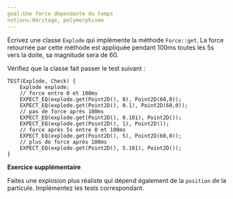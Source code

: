 ```yaml
---
goal:Une force dépendante du temps
notions:Héritage, polymorphisme
---
```

Écrivez une classe `Explode` qui implémente la méthode `Force::get`.
La force retournée par cette méthode est appliquée pendant 100ms toutes les 5s vers la doite, sa magnitude sera de 60.

Vérifiez que la classe fait passer le test suivant :

    TEST(Explode, Check) {
        Explode explode;
        // force entre 0 et 100ms
        EXPECT_EQ(explode.get(Point2D(), 0), Point2D(60,0)); 
        EXPECT_EQ(explode.get(Point2D(), 0.1), Point2D(60,0));
        // pas de force après 100ms
        EXPECT_EQ(explode.get(Point2D(), 0.101), Point2D());
        EXPECT_EQ(explode.get(Point2D(), 1), Point2D());
        // force après 5s entre 0 et 100ms
        EXPECT_EQ(explode.get(Point2D(), 5), Point2D(60,0)); 
        // plus de force après 100ms
        EXPECT_EQ(explode.get(Point2D(), 5.101), Point2D());
    }

**Exercice supplémentaire**

Faites une explosion plus réaliste qui dépend également de la `position` de la particule. Implémentez les tests correspondant.

